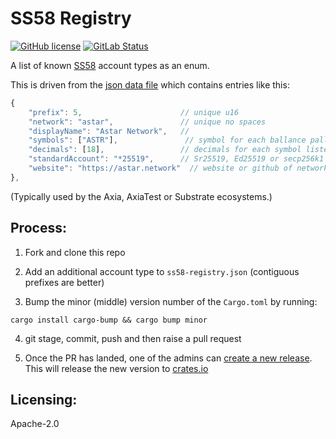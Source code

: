 # SS58 Registry

[![GitHub license](https://img.shields.io/badge/license-Apache2-green)](#LICENSE) [![GitLab Status](https://gitlab.axia.io/axia/ss58-registry/badges/main/pipeline.svg)](https://gitlab.axia.io/axia/ss58-registry/pipelines)

A list of known [SS58](https://docs.substrate.io/v3/advanced/ss58/) account types as an enum.

This is driven from the [json data file](ss58-registry.json) which contains entries like this:

```js
{
	"prefix": 5,                      // unique u16
	"network": "astar",               // unique no spaces
	"displayName": "Astar Network",   //
	"symbols": ["ASTR"],               // symbol for each ballance pallet (usually one)
	"decimals": [18],                 // decimals for each symbol listed.
	"standardAccount": "*25519",      // Sr25519, Ed25519 or secp256k1
	"website": "https://astar.network"  // website or github of network
},
```

(Typically used by the Axia, AxiaTest or Substrate ecosystems.)

## Process:

1. Fork and clone this repo

2. Add an additional account type to `ss58-registry.json` (contiguous prefixes are better)

3. Bump the minor (middle) version number of the `Cargo.toml` by running:
```
cargo install cargo-bump && cargo bump minor
```
4. git stage, commit, push and then raise a pull request

5. Once the PR has landed, one of the admins can
[create a new release](https://github.com/axiatech/ss58-registry/releases/new).
This will release the new version to [crates.io](https://crates.io/crates/ss58-registry)

## Licensing:

Apache-2.0
